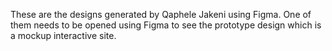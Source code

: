 These are the designs generated by Qaphele Jakeni using Figma. One of them needs to be opened using Figma to see the prototype design which is a mockup interactive site.
